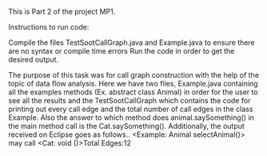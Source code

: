 This is Part 2 of the project MP1.

Instructions to run code:

Compile the files TestSootCallGraph.java and Example.java to ensure there are no syntax or compile time errors
Run the code in order to get the desired output.

The purpose of this task was for call graph construction with the help of the topic of data flow analysis. Here we have two files, Example.java containing all the examples methods (Ex. abstract class Animal) in order for the user to see all the results and the TestSootCallGraph which contains the code for printing out every call edge and the total number of call edges in the class Example. Also the answer to which method does animal.saySomething() in the main method call is the Cat.saySomething(). Additionally, the output received on Eclipse goes as follows.. <Example: Animal selectAnimal()> may call <Cat: void <init>()>Total Edges:12

